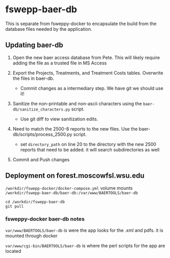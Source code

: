 # fswepp-baer-db

This is separate from fsweppy-docker to encapsulate the build from the database files needed by the application.
	
## Updating baer-db

1. Open the new baer access database from Pete. This will likely require adding the file as a trusted file in MS Access

3. Export the Projects, Treatments, and Treatment Costs tables. Overwrite the files in baer-db.
   - Commit changes as a intermediary step. We have git we should use it!

5. Sanitize the non-printable and non-ascii characters using the `baer-db/sanitize_characters.py` script.
   - Use git diff to view sanitization edits.
   
4. Need to match the 2500-8 reports to the new files. Use the baer-db/scripts/process_2500.py script.
   - set `directory_path` on line 20 to the directory with the new 2500 reports that need to be added. it will search subdirectories as well

5. Commit and Push changes

## Deployment on forest.moscowfsl.wsu.edu
`/workdir/fswepp-docker/docker-compose.yml` volume mounts `/workdir/fswepp-baer-db/baer-db:/var/www/BAERTOOLS/baer-db`

```
cd /workdir/fswepp-baer-db
git pull
```

### fsweppy-docker baer-db notes

`var/www/BAERTOOLS/baer-db` is were the app looks for the .xml and pdfs. it is mounted through docker

`var/www/cgi-bin/BAERTOOLS/baer-db` is where the perl scripts for the app are located
